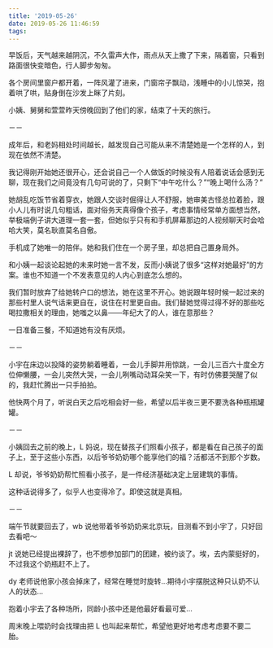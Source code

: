 ```yaml
---
title: '2019-05-26'
date: 2019-05-26 11:46:59
tags:
---
```


早饭后，天气越来越阴沉，不久雷声大作，雨点从天上撒了下来，隔着窗，只看到路面很快变暗色，行人脚步匆匆。

各个房间里窗户都开着，一阵风灌了进来，门窗帘子飘动，浅睡中的小儿惊哭，抱着哄了哄，贴身倒在沙发上眯了片刻。

小姨、舅舅和萱萱昨天傍晚回到了他们的家，结束了十天的旅行。

－－

成年后，和老妈相处时间越长，越发现自己可能从来不清楚她是一个怎样的人，到现在依然不清楚。

我记得刚开始她还很开心，还会说自己一个人做饭的时候没有人陪着说话会感到无聊，现在我们之间竟没有几句可说的了，只剩下“中午吃什么？”“晚上喝什么汤？”

她胡乱吃饭节省着穿衣，她跟人交谈时倔得让人不舒服，她审美古怪总拉着脸，跟小人儿有时说几句粗话，面对俗务天真得像个孩子，考虑事情经常单方面想当然，举极端例子讲大道理一套一套，但她似乎只有和手机屏幕那边的人视频聊天时会哈哈大笑，莫名耿直莫名自傲。

手机成了她唯一的陪伴。她和我们住在一个房子里，却总把自己置身局外。

和小姨一起谈论起她的未来时她一言不发，反而小姨说了很多“这样对她最好”的方案。谁也不知道一个不发表意见的人内心到底怎么想的。

我们暂时放弃了给她转户口的想法，她在这里不开心。她说跟年轻时候一起过来的那些村里人说气话来更自在，说住在村里更自由。我们替她觉得过得不好的那些吃喝拉撒相关的理由，她嗤之以鼻——年纪大了的人，谁在意那些？

一日准备三餐，不知道她有没有厌烦。

－－

小宇在床边以投降的姿势躺着睡着，一会儿手脚并用惊跳，一会儿三百六十度全方位伸懒腰，一会儿突然大哭，一会儿咧嘴动动耳朵笑一下，有时仿佛要哭醒了似的，我赶忙腾出一只手拍拍。

他快两个月了，听说白天之后吃相会好一些，希望以后半夜三更不要洗各种瓶瓶罐罐。

－－

小姨回去之前的晚上，L 妈说，现在替孩子们照看小孩子，都是看在自己孩子的面子上，至于这些小东西，以后爷爷奶奶哪个能享他们的福？活都活不到那个岁数。

L 却说，爷爷奶奶帮忙照看小孩子，是一件经济基础决定上层建筑的事情。

这种话说得多了，似乎人也变得冷了。即使这就是真相。

－－

端午节就要回去了，wb 说他带着爷爷奶奶来北京玩，目测看不到小宇了，只好回去看吧～

jt 说她已经提出裸辞了，也不想参加部门的团建，被约谈了。埃，去内蒙挺好的，不过我这个奶瓶赶不上了。

dy 老师说他家小孩会掉床了，经常在睡觉时旋转...期待小宇摆脱这种只认奶不认人的状态...

抱着小宇去了各种场所，同龄小孩中还是他最好看最可爱...

周末晚上喂奶时会找理由把 L 也叫起来帮忙，希望他更好地考虑考虑要不要二胎。
